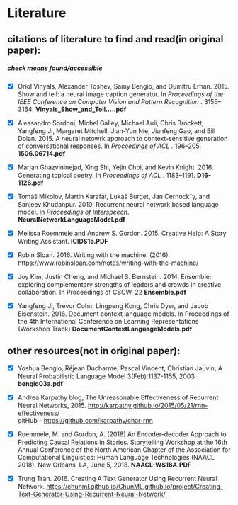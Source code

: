 # Literature 

## citations of literature to find and read(in original paper):

##### check means found/accessible

- [x] Oriol Vinyals, Alexander Toshev, Samy Bengio, and
Dumitru Erhan. 2015. Show and tell: a neural image
caption generator. In _Proceedings of the IEEE Conference
on Computer Vision and Pattern Recognition_ . 3156–3164.
**Vinyals_Show_and_Tell.....pdf**

- [x] Alessandro Sordoni, Michel Galley, Michael Auli, Chris
Brockett, Yangfeng Ji, Margaret Mitchell, Jian-Yun Nie,
Jianfeng Gao, and Bill Dolan. 2015. A neural netowrk
approach to context-sensitive generation of
conversational responses. In _Proceedings of ACL_ .
196–205. **1506.06714.pdf**

- [x] Marjan Ghazvininejad, Xing Shi, Yejin Choi, and Kevin
Knight. 2016. Generating topical poetry. In _Proceedings
of ACL_ . 1183–1191. **D16-1126.pdf**

- [X] Tomáš Mikolov, Martin Karafát, Lukáš Burget, Jan
Cernockˇy, and Sanjeev Khudanpur. 2010. Recurrent
neural network based language model. In _Proceedings of
Interspeech_. **NeuralNetworkLanguageModel.pdf**

- [x] Melissa Roemmele and Andrew S. Gordon. 2015.
Creative Help: A Story Writing Assistant. **ICIDS15.PDF**

- [x] Robin Sloan. 2016. Writing with the machine. (2016).
https://www.robinsloan.com/notes/writing-with-the-machine/

- [x] Joy Kim, Justin Cheng, and Michael S. Bernstein. 2014. 
Ensemble: exploring complementary strengths of leaders and 
crowds in creative collaboration. In Proceedings of CSCW. 22
**Ensemble.pdf**

- [x] Yangfeng Ji, Trevor Cohn, Lingpeng Kong, Chris Dyer, 
and Jacob Eisenstein. 2016. Document context language models. 
In Proceedings of the 4th International Conference on Learning 
Representations (Workshop Track) **DocumentContextLanguageModels.pdf**




## other resources(not in original paper):

- [x] Yoshua Bengio, Réjean Ducharme, Pascal Vincent, Christian Jauvin;
A Neural Probabilistic Language Model
3(Feb):1137-1155, 2003. **bengio03a.pdf**

- [x] Andrea Karpathy blog, The Unreasonable Effectiveness of Recurrent Neural Networks, 2015.  http://karpathy.github.io/2015/05/21/rnn-effectiveness/  
gitHub - https://github.com/karpathy/char-rnn  

- [x] Roemmele, M. and Gordon, A. (2018) An Encoder-decoder 
Approach to Predicting Causal Relations in Stories. Storytelling 
Workshop at the 16th Annual Conference of the North American Chapter 
of the Association for Computational Linguistics: Human Language 
Technologies (NAACL 2018), New Orleans, LA, June 5, 2018.
**NAACL-WS18A.PDF**

- [x] Trung Tran. 2016. Creating A Text Generator Using Recurrent Neural Network.
https://chunml.github.io/ChunML.github.io/project/Creating-Text-Generator-Using-Recurrent-Neural-Network/
